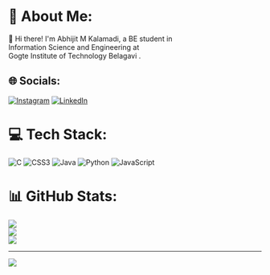 # 💫 About Me:
👋 Hi there! I'm Abhijit M Kalamadi, a BE student in<br> Information Science and Engineering at <br>Gogte Institute of Technology Belagavi .


## 🌐 Socials:
[![Instagram](https://img.shields.io/badge/Instagram-%23E4405F.svg?logo=Instagram&logoColor=white)](https://instagram.com/it's_abhi_737) [![LinkedIn](https://img.shields.io/badge/LinkedIn-%230077B5.svg?logo=linkedin&logoColor=white)](https://linkedin.com/in/abhijitkalamadi) 

# 💻 Tech Stack:
![C](https://img.shields.io/badge/c-%2300599C.svg?style=plastic&logo=c&logoColor=white) ![CSS3](https://img.shields.io/badge/css3-%231572B6.svg?style=plastic&logo=css3&logoColor=white) ![Java](https://img.shields.io/badge/java-%23ED8B00.svg?style=plastic&logo=openjdk&logoColor=white) ![Python](https://img.shields.io/badge/python-3670A0?style=plastic&logo=python&logoColor=ffdd54) ![JavaScript](https://img.shields.io/badge/javascript-%23323330.svg?style=plastic&logo=javascript&logoColor=%23F7DF1E)
# 📊 GitHub Stats:
![](https://github-readme-stats.vercel.app/api?username=abhijitmkalamadi&theme=vue-dark&hide_border=false&include_all_commits=true&count_private=true)<br/>
![](https://github-readme-streak-stats.herokuapp.com/?user=abhijitmkalamadi&theme=vue-dark&hide_border=false)<br/>
![](https://github-readme-stats.vercel.app/api/top-langs/?username=abhijitmkalamadi&theme=vue-dark&hide_border=false&include_all_commits=true&count_private=true&layout=compact)

---
[![](https://visitcount.itsvg.in/api?id=abhijitmkalamadi&icon=0&color=0)](https://visitcount.itsvg.in)

<!-- Proudly created with GPRM ( https://gprm.itsvg.in ) -->
